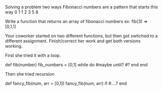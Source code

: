 Solving a problem two ways
Fibonacci numbers are a pattern that starts this way
0 1 1 2 3 5 8

Write a function that returns an array of fibonacci numbers ex:
fib(3)
=> [0,1,1]

Your coworker started on two different functions, but then got swtiched to a different assignment. Finish/correct her work and get both versions working.

First she tried it with a loop.

def fib(number)
  fib_numbers = [0,1]
  while do #maybe until?
  #?
  end
end

Then she tried recursion

def fancy_fib(num, arr = [0,1])
  fancy_fib(num, arr) if #....?
end

